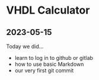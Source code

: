 # VHDL Calculator

## 2023-05-15
Today we did...

- learn to log in to github or gitlab
- how to use basic Markdown
- our very first git commit

